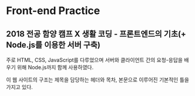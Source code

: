 # Front-end Practice

  ## 2018 전공 함양 캠프 X 생활 코딩 - 프론트엔드의 기초(+ Node.js를 이용한 서버 구축)
  
  주로 HTML, CSS, JavaScript를 다루었으며 서버와 클라이언트 간의 요청-응답을 배우기 위해 Node.js까지 함께 사용하였다.
  
  이 웹 사이트의 구조는 제목을 담당하는 헤더와 목차, 본문으로 이루어진 기본적인 틀을 가지고 있다.
